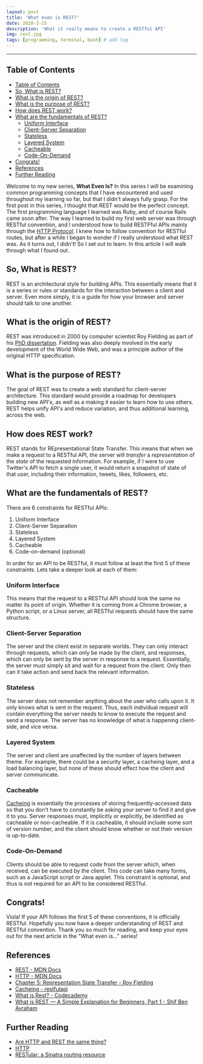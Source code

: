 ```yaml
---
layout: post
title: 'What even is REST?'
date: 2020-3-15
description: 'What it really means to create a RESTful API'
img: rest.jpg
tags: [programming, terminal, bash] # add tag
---
```


---

## Table of Contents

- [Table of Contents](#table-of-contents)
- [So, What is REST?](#so-what-is-rest)
- [What is the origin of REST?](#what-is-the-origin-of-rest)
- [What is the purpose of REST?](#what-is-the-purpose-of-rest)
- [How does REST work?](#how-does-rest-work)
- [What are the fundamentals of REST?](#what-are-the-fundamentals-of-rest)
  - [Uniform Interface](#uniform-interface)
  - [Client-Server Separation](#client-server-separation)
  - [Stateless](#stateless)
  - [Layered System](#layered-system)
  - [Cacheable](#cacheable)
  - [Code-On-Demand](#code-on-demand)
- [Congrats!](#congrats)
- [References](#references)
- [Further Reading](#further-reading)

Welcome to my new series, **What Even Is?** In this series I will be examining common programming concepts that I have encountered and used throughout my learning so far, but that I didn't always fully grasp. For the first post in this series, I thought that REST would be the perfect concept. The first programming language I learned was Ruby, and of course Rails came soon after. The way I learned to build my first web server was through RESTful convention, and I understood how to build RESTFful APIs mainly through the [HTTP Protocol](https://developer.mozilla.org/en-US/docs/Web/HTTP/Overview). I knew how to follow convention for RESTful routes, but after a while I began to wonder if I really understood what REST was. As it turns out, I didn't! So I set out to learn. In this article I will walk through what I found out.

## So, What is REST?

REST is an architectural style for building APIs. This essentially means that it is a series or rules or standards for the interaction between a client and server. Even more simply, it is a guide for how your browser and server should talk to one another.

## What is the origin of REST?

REST was introduced in 2000 by computer scientist Roy Fielding as part of his [PhD dissertation](https://www.ics.uci.edu/~fielding/pubs/dissertation/rest_arch_style.htm). Fielding was also deeply involved in the early development of the World Wide Web, and was a principle author of the original HTTP specification.

## What is the purpose of REST?

The goal of REST was to create a web standard for client-server architecture. This standard would provide a roadmap for developers building new API's, as well as a making it easier to learn how to use others. REST helps unify API's and reduce variation, and thus additional learning, across the web.

## How does REST work?

REST stands for REpresentational State Transfer. This means that when we make a request to a RESTful API, the server will _transfer_ a _representation_ of the _state_ of the requested information. For example, if I were to use Twitter's API to fetch a single user, it would return a snapshot of state of that user, including their information, tweets, likes, followers, etc.

## What are the fundamentals of REST?

There are 6 constraints for RESTful APIs:

1. Uniform Interface
2. Client-Server Separation
3. Stateless
4. Layered System
5. Cacheable
6. Code-on-demand (optional)

In order for an API to be RESTful, it must follow at least the first 5 of these constraints. Lets take a deeper look at each of them:

### Uniform Interface

This means that the request to a RESTful API should look the same no matter its point of origin. Whether it is coming from a Chrome browser, a Python script, or a Linux server, all RESTful requests should have the same structure.

### Client-Server Separation

The server and the client exist in separate worlds. They can only interact through requests, which can only be made by the client, and responses, which can only be sent by the server in response to a request. Essentially, the server must simply sit and wait for a request from the client. Only then can it take action and send back the relevant information.

### Stateless

The server does not remember anything about the user who calls upon it. It only knows what is sent in the request. Thus, each individual request will contain everything the server needs to know to execute the request and send a response. The server has no knowledge of what is happening client-side, and vice versa.

### Layered System

The server and client are unaffected by the number of layers between theme. For example, there could be a security layer, a cacheing layer, and a load balancing layer, but none of these should effect how the client and server communicate.

### Cacheable

[Cacheing](https://restfulapi.net/caching/) is essentially the processes of storing frequently-accessed data so that you don't have to constantly be asking your server to find it and give it to you. Server responses must, implicitly or explicitly, be identified as cacheable or non-cacheable. If it is cacheable, it should include some sort of version number, and the client should know whether or not their version is up-to-date.

### Code-On-Demand

Clients should be able to request code from the server which, when received, can be executed by the client. This code can take many forms, such as a JavaScript script or Java applet. This constraint is optional, and thus is not required for an API to be considered RESTful.

## Congrats!

Viola! If your API follows the first 5 of these conventions, it is officially RESTful. Hopefully you now have a deeper understanding of REST and RESTful convention. Thank you so much for reading, and keep your eyes out for the next article in the "What even is..." series!

## References

-   [REST - MDN Docs](https://developer.mozilla.org/en-US/docs/Glossary/REST)
-   [HTTP - MDN Docs](https://developer.mozilla.org/en-US/docs/Web/HTTP/Overview)
-   [Chapter 5: Representation State Transfer - Roy Fielding](https://www.ics.uci.edu/~fielding/pubs/dissertation/rest_arch_style.htm)
-   [Cacheing - restfulapi](https://restfulapi.net/caching/)
-   [What is Rest? - Codecademy](https://www.codecademy.com/articles/what-is-rest)
-   [What is REST — A Simple Explanation for Beginners, Part 1 - Shif Ben Avraham](https://medium.com/extend/what-is-rest-a-simple-explanation-for-beginners-part-1-introduction-b4a072f8740f)

## Further Reading

-   [Are HTTP and REST the same thing?](http://restcookbook.com/Miscellaneous/rest-and-http/)
-   [HTTP](https://developer.mozilla.org/en-US/docs/Web/HTTP/Overview)
-   [RESTular: a Sinatra routing resource](http://www.restular.com/)
